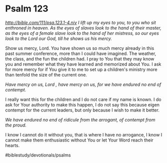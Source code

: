 # Psalm 123
*http://bible.com/111/psa.123.1-4.niv*
*I lift up my eyes to you, to you who sit enthroned in heaven.*
*As the eyes of slaves look to the hand of their master, as the eyes of a female slave look to the hand of her mistress, so our eyes look to the Lord our God, till he shows us his mercy.*

Show us mercy, Lord. You have shown us so much mercy already in this past summer conference, more than I could have imagined. The weather, the class, and the fun the children had. I pray to You that they may know you and remember what they have learned and memorized about You.
I ask for more mercy for if You give it to me to set up a children's ministry more than tenfold the size of the current one.

*Have mercy on us, Lord , have mercy on us, for we have endured no end of contempt.*

I really want this for the children and I do not care if my name is known. I do ask for Your authority to make this happen, I do not say this because eigen contempt for the current leaders, but only because I wish to make it better.

*We have endured no end of ridicule from the arrogant, of contempt from the proud.*

I know I cannot do it without you, that is where I have no arrogance, I know I cannot make them enthusiastic without You or let Your Word reach their hearts.

#biblestudy/devotionals/psalms